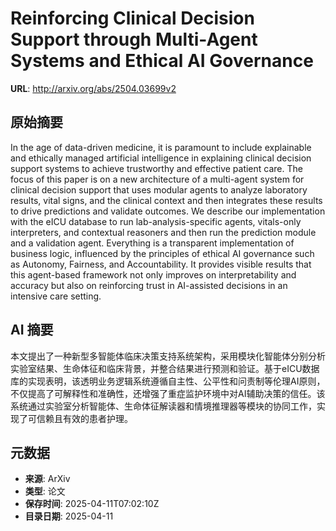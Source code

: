 # Reinforcing Clinical Decision Support through Multi-Agent Systems and Ethical AI Governance

**URL**: http://arxiv.org/abs/2504.03699v2

## 原始摘要

In the age of data-driven medicine, it is paramount to include explainable
and ethically managed artificial intelligence in explaining clinical decision
support systems to achieve trustworthy and effective patient care. The focus of
this paper is on a new architecture of a multi-agent system for clinical
decision support that uses modular agents to analyze laboratory results, vital
signs, and the clinical context and then integrates these results to drive
predictions and validate outcomes. We describe our implementation with the eICU
database to run lab-analysis-specific agents, vitals-only interpreters, and
contextual reasoners and then run the prediction module and a validation agent.
Everything is a transparent implementation of business logic, influenced by the
principles of ethical AI governance such as Autonomy, Fairness, and
Accountability. It provides visible results that this agent-based framework not
only improves on interpretability and accuracy but also on reinforcing trust in
AI-assisted decisions in an intensive care setting.


## AI 摘要

本文提出了一种新型多智能体临床决策支持系统架构，采用模块化智能体分别分析实验室结果、生命体征和临床背景，并整合结果进行预测和验证。基于eICU数据库的实现表明，该透明业务逻辑系统遵循自主性、公平性和问责制等伦理AI原则，不仅提高了可解释性和准确性，还增强了重症监护环境中对AI辅助决策的信任。该系统通过实验室分析智能体、生命体征解读器和情境推理器等模块的协同工作，实现了可信赖且有效的患者护理。

## 元数据

- **来源**: ArXiv
- **类型**: 论文
- **保存时间**: 2025-04-11T07:02:10Z
- **目录日期**: 2025-04-11
